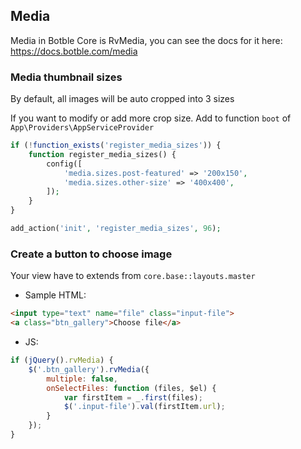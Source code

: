 ## Media

Media in Botble Core is RvMedia, you can see the docs for it here: https://docs.botble.com/media

### Media thumbnail sizes
By default, all images will be auto cropped into 3 sizes

If you want to modify or add more crop size. Add to function `boot` of `App\Providers\AppServiceProvider`

```php
if (!function_exists('register_media_sizes')) {
    function register_media_sizes() {
        config([
            'media.sizes.post-featured' => '200x150',
            'media.sizes.other-size' => '400x400',
        ]);
    }
}

add_action('init', 'register_media_sizes', 96);
```

### Create a button to choose image

Your view have to extends from `core.base::layouts.master`

- Sample HTML:

```html
<input type="text" name="file" class="input-file">
<a class="btn_gallery">Choose file</a>

```
- JS:

```javascript
if (jQuery().rvMedia) {
    $('.btn_gallery').rvMedia({
        multiple: false,
        onSelectFiles: function (files, $el) {
            var firstItem = _.first(files);
            $('.input-file').val(firstItem.url);
        }
    });
}
```